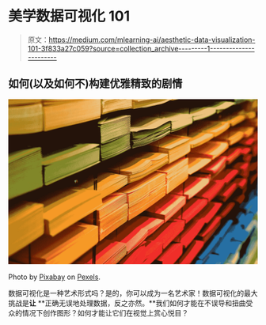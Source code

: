 # 美学数据可视化 101

> 原文：<https://medium.com/mlearning-ai/aesthetic-data-visualization-101-3f833a27c059?source=collection_archive---------1----------------------->

## 如何(以及如何不)构建优雅精致的剧情

![](img/b70b9538231a625614a5aae78de49780.png)

Photo by [Pixabay](https://www.pexels.com/@pixabay/) on [Pexels](https://www.pexels.com/photo/multi-colored-folders-piled-up-159519/).

数据可视化是一种艺术形式吗？是的，你可以成为一名艺术家！数据可视化的最大挑战是**让** **正确无误地处理数据，反之亦然。**我们如何才能在不误导和扭曲受众的情况下创作图形？如何才能让它们在视觉上赏心悦目？